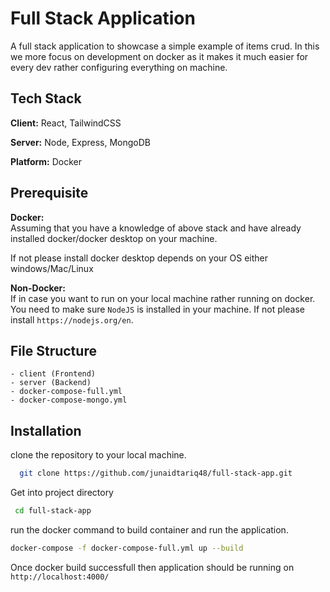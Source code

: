 
# Full Stack Application

A full stack application to showcase a simple example of items crud. In this we more focus on development on docker as it makes it much easier for every dev rather configuring everything on machine.


## Tech Stack

**Client:** React, TailwindCSS

**Server:** Node, Express, MongoDB

**Platform:** Docker 


## Prerequisite

**Docker:**\
Assuming that you have a knowledge of above stack and have already installed docker/docker desktop on your machine.

If not please install docker desktop depends on your OS either windows/Mac/Linux

**Non-Docker:** \
If in case you want to run on your local machine rather running on docker. You need to make sure `NodeJS` is installed in your machine. If not please install `https://nodejs.org/en`.




## File Structure
    
```
- client (Frontend)
- server (Backend)
- docker-compose-full.yml
- docker-compose-mongo.yml
```

## Installation

clone the repository to your local machine.

```bash
  git clone https://github.com/junaidtariq48/full-stack-app.git
```
Get into project directory

```bash
 cd full-stack-app
```

run the docker command to build container and run the application.

```bash
docker-compose -f docker-compose-full.yml up --build
```

Once docker build successfull then application should be running on `http://localhost:4000/`